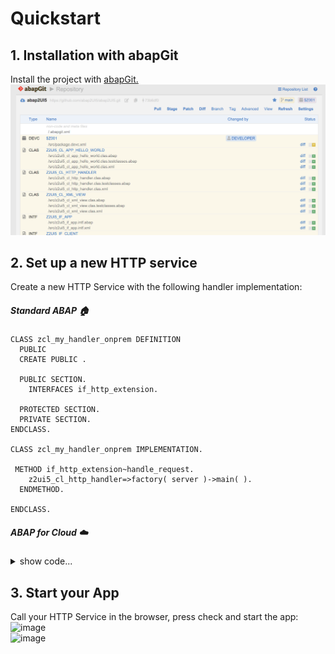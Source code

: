 # Quickstart

## 1. Installation with abapGit

Install the project with [abapGit.](https://abapgit.org)
![alt text](image.png)

## 2. Set up a new HTTP service
Create a new HTTP Service with the following handler implementation:
##### Standard ABAP  🏠
```abap
CLASS zcl_my_handler_onprem DEFINITION
  PUBLIC
  CREATE PUBLIC .

  PUBLIC SECTION.
    INTERFACES if_http_extension.

  PROTECTED SECTION.
  PRIVATE SECTION.
ENDCLASS.

CLASS zcl_my_handler_onprem IMPLEMENTATION.

 METHOD if_http_extension~handle_request.
    z2ui5_cl_http_handler=>factory( server )->main( ).
  ENDMETHOD.

ENDCLASS.
```
##### ABAP for Cloud  :cloud:
<details>
<summary>show code...</summary>
   
```abap
CLASS zcl_my_handler_cloud DEFINITION
  PUBLIC
  CREATE PUBLIC .

  PUBLIC SECTION.
    INTERFACES if_http_service_extension.

  PROTECTED SECTION.
  PRIVATE SECTION.
ENDCLASS.

CLASS zcl_my_handler_cloud IMPLEMENTATION.

  METHOD if_http_service_extension~handle_request.
   z2ui5_cl_http_handler=>factory_cloud( req = request res = response )->main( ).
  ENDMETHOD.

ENDCLASS.
```

</details>

## 3. Start your App
Call your HTTP Service in the browser, press check and start the app:
<img width="800" alt="image" src="https://github.com/user-attachments/assets/c8962298-068d-4efb-a853-c44a9b9cda56"><br>
<img width="800" alt="image" src="https://github.com/user-attachments/assets/beee0551-494f-4e29-98bd-529395e27405">

